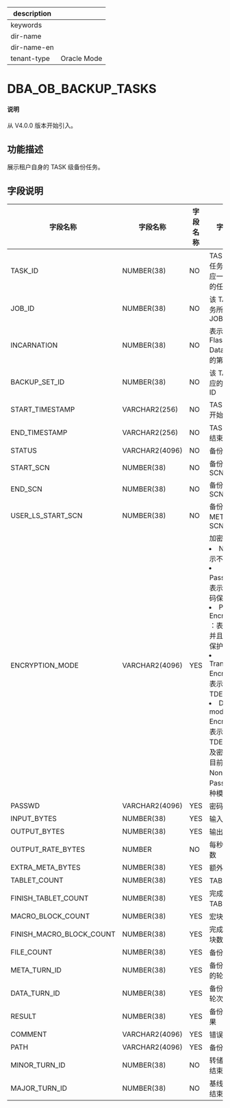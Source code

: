 |description||
|---|---|
|keywords||
|dir-name||
|dir-name-en||
|tenant-type|Oracle Mode|

# DBA_OB_BACKUP_TASKS

<main id="notice" type='explain'>
<h4>说明</h4>
<p>从 V4.0.0 版本开始引入。</p>
</main>

## 功能描述

展示租户自身的 TASK 级备份任务。

## 字段说明

| 字段名称 | 字段名称 | 字段名称 | 字段名称 |
| --- | --- | --- | --- |
| TASK_ID | NUMBER(38) | NO | TASK 级备份任务 ID，对应一个备份集的任务 |
| JOB_ID | NUMBER(38) | NO | 该 TASK 任务所属的 JOB_ID |
| INCARNATION | NUMBER(38) | NO | 表示 Flashback Database 后的第几次分身 |
| BACKUP_SET_ID | NUMBER(38) | NO | 该 TASK 对应的备份集 ID |
| START_TIMESTAMP | VARCHAR2(256) | NO | TASK 任务的开始时间 |
| END_TIMESTAMP | VARCHAR2(256) | NO | TASK 任务的结束时间 |
| STATUS | VARCHAR2(4096) | NO | 备份的状态 |
| START_SCN | NUMBER(38)  | NO | 备份开始的 SCN |
| END_SCN | NUMBER(38)  | NO | 备份结束的 SCN |
| USER_LS_START_SCN | NUMBER(38)  | NO | 备份日志流 META 的 SCN |
| ENCRYPTION_MODE | VARCHAR2(4096) | YES | 加密模式：<li>None：表示不加密<li>Password：表示只使用密码保护<li>Password Encryption ：表示加密，并且使用密码保护<li>Transparent Encryption：表示使用 TDE 加密<li>Dual mode Encryption：表示使用 TDE 加密以及密码保护<br>目前仅支持 None 和 Password 两种模式 |
| PASSWD | VARCHAR2(4096) | YES | 密码 |
| INPUT_BYTES | NUMBER(38) | YES | 输入字节数 |
| OUTPUT_BYTES | NUMBER(38) | YES | 输出字节数 |
| OUTPUT_RATE_BYTES | NUMBER | NO | 每秒输出字节数 |
| EXTRA_META_BYTES | NUMBER(38) | YES | 额外字节数 |
| TABLET_COUNT | NUMBER(38) | YES | TABLET 总量 |
| FINISH_TABLET_COUNT | NUMBER(38) | YES | 完成备份的 TABLET 总量 |
| MACRO_BLOCK_COUNT | NUMBER(38) | YES | 宏块数 |
| FINISH_MACRO_BLOCK_COUNT | NUMBER(38) | YES | 完成备份的宏块数 |
| FILE_COUNT | NUMBER(38) | YES | 备份文件数 |
| META_TURN_ID | NUMBER(38) | YES | 备份 META 的轮次 |
| DATA_TURN_ID | NUMBER(38) | YES | 备份 DATA 的轮次 |
| RESULT | NUMBER(38) | YES | 备份错误码结果 |
| COMMENT | VARCHAR2(4096) | YES | 错误码描述 |
| PATH | VARCHAR2(4096) | YES | 备份路径 |
| MINOR_TURN_ID                 | NUMBER(38)     | NO              | 转储数据备份结束的轮次      |
| MAJOR_TURN_ID                 | NUMBER(38)     | NO              | 基线数据备份结束的轮次      |

